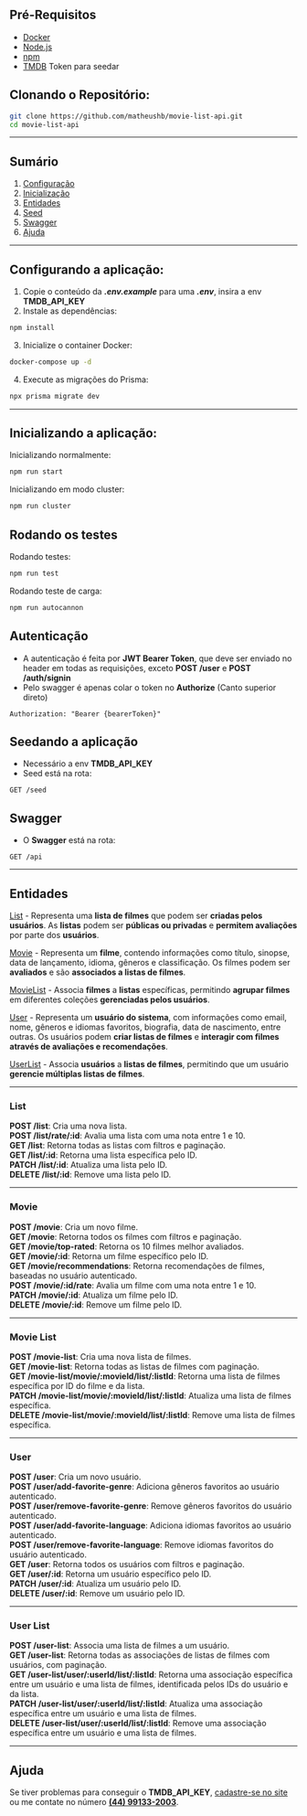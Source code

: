 
## Pré-Requisitos
- [Docker](https://www.docker.com/get-started)
- [Node.js](https://nodejs.org/)
- [npm](https://www.npmjs.com/)
- [TMDB](https://developer.themoviedb.org/docs/getting-started) Token para seedar

## Clonando o Repositório:
```bash
git clone https://github.com/matheushb/movie-list-api.git
cd movie-list-api
```
---

## Sumário
1. [Configuração](#configurando-a-aplicação)
2. [Inicialização](#inicializando-a-aplicação)
3. [Entidades](#entidades)
4. [Seed](#seedando-a-aplicação)
5. [Swagger](#swagger)
6. [Ajuda](#ajuda)

---

## Configurando a aplicação:
1. Copie o conteúdo da **_.env.example_** para uma **_.env_**, insira a env **TMDB_API_KEY**
2. Instale as dependências: 
```bash 
npm install
```
3. Inicialize o container Docker:
```bash
docker-compose up -d
```
4. Execute as migrações do Prisma:
```bash
npx prisma migrate dev
```
---
## Inicializando a aplicação:

Inicializando normalmente: 
```bash
npm run start
```
Inicializando em modo cluster:
```bash
npm run cluster
```

## Rodando os testes
Rodando testes: 
```bash
npm run test
```
Rodando teste de carga:
```bash
npm run autocannon
```

## Autenticação
- A autenticação é feita por **JWT Bearer Token**, que deve ser enviado no header em todas as requisições, exceto **POST /user** e **POST /auth/signin**
- Pelo swagger é apenas colar o token no **Authorize** (Canto superior direto)
```http
Authorization: "Bearer {bearerToken}"
```

## Seedando a aplicação
- Necessário a env **TMDB_API_KEY**
- Seed está na rota:
```http
GET /seed
```

## Swagger
- O **Swagger** está na rota:
```http
GET /api
```

---
## Entidades

[List](#list) - Representa uma **lista de filmes** que podem ser **criadas pelos usuários**. As **listas** podem ser **públicas ou privadas** e **permitem avaliações** por parte dos **usuários**.

[Movie](#movie) - Representa um **filme**, contendo informações como título, sinopse, data de lançamento, idioma, gêneros e classificação. Os filmes podem ser **avaliados** e são **associados a listas de filmes**.

[MovieList](#movie-list) - Associa **filmes** a **listas** específicas, permitindo **agrupar filmes** em diferentes coleções **gerenciadas pelos usuários**.

[User](#user) - Representa um **usuário do sistema**, com informações como email, nome, gêneros e idiomas favoritos, biografia, data de nascimento, entre outras. Os usuários podem **criar listas de filmes** e **interagir com filmes através de avaliações e recomendações**.

[UserList](#user-list) - Associa **usuários** a **listas de filmes**, permitindo que um usuário **gerencie múltiplas listas de filmes**.

---

### List
**POST /list**: Cria uma nova lista.  
**POST /list/rate/:id**: Avalia uma lista com uma nota entre 1 e 10.  
**GET /list**: Retorna todas as listas com filtros e paginação.  
**GET /list/:id**: Retorna uma lista específica pelo ID.  
**PATCH /list/:id**: Atualiza uma lista pelo ID.  
**DELETE /list/:id**: Remove uma lista pelo ID.

---

### Movie

**POST /movie**: Cria um novo filme.  
**GET /movie**: Retorna todos os filmes com filtros e paginação.  
**GET /movie/top-rated**: Retorna os 10 filmes melhor avaliados.  
**GET /movie/:id**: Retorna um filme específico pelo ID.  
**GET /movie/recommendations**: Retorna recomendações de filmes, baseadas no  usuário autenticado.  
**POST /movie/:id/rate**: Avalia um filme com uma nota entre 1 e 10.  
**PATCH /movie/:id**: Atualiza um filme pelo ID.  
**DELETE /movie/:id**: Remove um filme pelo ID.

---

### Movie List

**POST /movie-list**: Cria uma nova lista de filmes.  
**GET /movie-list**: Retorna todas as listas de filmes com paginação.  
**GET /movie-list/movie/:movieId/list/:listId**: Retorna uma lista de filmes específica por ID do filme e da lista.  
**PATCH /movie-list/movie/:movieId/list/:listId**: Atualiza uma lista de filmes específica.  
**DELETE /movie-list/movie/:movieId/list/:listId**: Remove uma lista de filmes específica.

---

### User

**POST /user**: Cria um novo usuário.  
**POST /user/add-favorite-genre**: Adiciona gêneros favoritos ao usuário autenticado.  
**POST /user/remove-favorite-genre**: Remove gêneros favoritos do usuário autenticado.  
**POST /user/add-favorite-language**: Adiciona idiomas favoritos ao usuário autenticado.  
**POST /user/remove-favorite-language**: Remove idiomas favoritos do usuário autenticado.  
**GET /user**: Retorna todos os usuários com filtros e paginação.  
**GET /user/:id**: Retorna um usuário específico pelo ID.  
**PATCH /user/:id**: Atualiza um usuário pelo ID.  
**DELETE /user/:id**: Remove um usuário pelo ID.

---

### User List

**POST /user-list**: Associa uma lista de filmes a um usuário.  
**GET /user-list**: Retorna todas as associações de listas de filmes com usuários, com paginação.  
**GET /user-list/user/:userId/list/:listId**: Retorna uma associação específica entre um usuário e uma lista de filmes, identificada pelos IDs do usuário e da lista.  
**PATCH /user-list/user/:userId/list/:listId**: Atualiza uma associação específica entre um usuário e uma lista de filmes.  
**DELETE /user-list/user/:userId/list/:listId**: Remove uma associação específica entre um usuário e uma lista de filmes.

---

## Ajuda 
Se tiver problemas para conseguir o **TMDB_API_KEY**, [cadastre-se no site](https://developer.themoviedb.org/docs/getting-started) ou me contate no número **[(44) 99133-2003](tel:+5544991332003)**.



